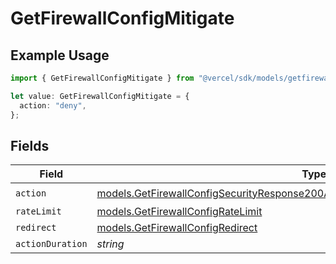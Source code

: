 # GetFirewallConfigMitigate

## Example Usage

```typescript
import { GetFirewallConfigMitigate } from "@vercel/sdk/models/getfirewallconfigop.js";

let value: GetFirewallConfigMitigate = {
  action: "deny",
};
```

## Fields

| Field                                                                                                                                                                        | Type                                                                                                                                                                         | Required                                                                                                                                                                     | Description                                                                                                                                                                  |
| ---------------------------------------------------------------------------------------------------------------------------------------------------------------------------- | ---------------------------------------------------------------------------------------------------------------------------------------------------------------------------- | ---------------------------------------------------------------------------------------------------------------------------------------------------------------------------- | ---------------------------------------------------------------------------------------------------------------------------------------------------------------------------- |
| `action`                                                                                                                                                                     | [models.GetFirewallConfigSecurityResponse200ApplicationJSONResponseBodyRulesAction](../models/getfirewallconfigsecurityresponse200applicationjsonresponsebodyrulesaction.md) | :heavy_check_mark:                                                                                                                                                           | N/A                                                                                                                                                                          |
| `rateLimit`                                                                                                                                                                  | [models.GetFirewallConfigRateLimit](../models/getfirewallconfigratelimit.md)                                                                                                 | :heavy_minus_sign:                                                                                                                                                           | N/A                                                                                                                                                                          |
| `redirect`                                                                                                                                                                   | [models.GetFirewallConfigRedirect](../models/getfirewallconfigredirect.md)                                                                                                   | :heavy_minus_sign:                                                                                                                                                           | N/A                                                                                                                                                                          |
| `actionDuration`                                                                                                                                                             | *string*                                                                                                                                                                     | :heavy_minus_sign:                                                                                                                                                           | N/A                                                                                                                                                                          |